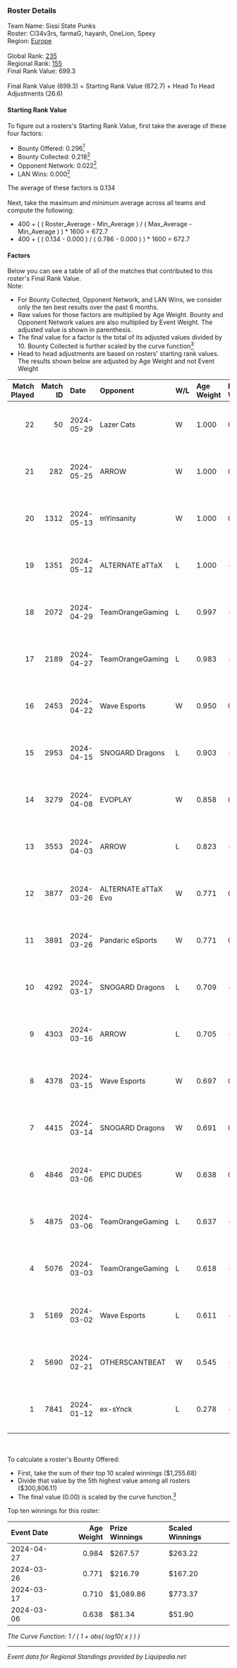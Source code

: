 ### Roster Details<br />
Team Name: Sissi State Punks<br />
Roster: Cl34v3rs, farmaG, hayanh, OneLion, Spexy<br />
Region: [Europe]( ../standings_europe.md)<br />
<br />
Global Rank: [235](../standings_global.md)<br />
Regional Rank: [155]( ../standings_europe.md)<br />
Final Rank Value:  699.3<br />
<br />
Final Rank Value (699.3) = Starting Rank Value (672.7) + Head To Head Adjustments (26.6)<br />

#### Starting Rank Value<br />
To figure out a rosters's Starting Rank Value, first take the average of these four factors:<br />
- Bounty Offered: 0.296[<sup>1</sup>](#table2)
- Bounty Collected: 0.218[<sup>2</sup>](#table1)
- Opponent Network: 0.022[<sup>2</sup>](#table1)
- LAN Wins: 0.000[<sup>2</sup>](#table1)

The average of these factors is 0.134<br />
<br />
Next, take the maximum and minimum average across all teams and compute the following:<br />
- 400 + ( ( Roster_Average - Min_Average ) / ( Max_Average - Min_Average ) ) * 1600 = 672.7
- 400 + ( ( 0.134 - 0.000 ) / ( 0.786 - 0.000 ) ) * 1600 = 672.7


#### Factors<br />
Below you can see a table of all of the matches that contributed to this roster's Final Rank Value.<br />
Note:<br />

- For Bounty Collected, Opponent Network, and LAN Wins, we consider only the ten best results over the past 6 months.
- Raw values for those factors are multiplied by Age Weight. Bounty and Opponent Network values are also multiplied by Event Weight. The adjusted value is shown in parenthesis.
- The final value for a factor is the total of its adjusted values divided by 10. Bounty Collected is further scaled by the curve function[<sup>3</sup>](#curveFunction)
- Head to head adjustments are based on rosters' starting rank values. The results shown below are adjusted by Age Weight and not Event Weight
<span id="table1"></span><br />


| Match Played | Match ID | Date       | Opponent            | W/L | Age Weight | Event Weight | Bounty Collected | Opponent Network | LAN Wins  | H2H Adj. | Roster                                   |
| -: | -: | :- | :- | :- | :- | :- | :- | :- | :- | -: | :- |
|           22 |       50 | 2024-05-29 | Lazer Cats          | W   | 1.000      | 0.333        | 0.003 (0.001)    | 0.228 (0.076)    | 0 (0.000) |    16.15 | Cl34v3rs, farmaG, hayanh, OneLion, Spexy |
|           21 |      282 | 2024-05-25 | ARROW               | W   | 1.000      | 0.143        | 0.002 (0.000)    | 0.344 (0.049)    | 0 (0.000) |    18.36 | Cl34v3rs, farmaG, hayanh, OneLion, Spexy |
|           20 |     1312 | 2024-05-13 | mYinsanity          | W   | 1.000      | 0.143        | 0.001 (0.000)    | 0.124 (0.018)    | 0 (0.000) |    14.25 | Cl34v3rs, farmaG, hayanh, OneLion, Spexy |
|           19 |     1351 | 2024-05-12 | ALTERNATE aTTaX     | L   | 1.000      | -            | -                | -                | -         |    -4.90 | Cl34v3rs, farmaG, hayanh, OneLion, Spexy |
|           18 |     2072 | 2024-04-29 | TeamOrangeGaming    | L   | 0.997      | -            | -                | -                | -         |   -10.45 | Cl34v3rs, farmaG, hayanh, OneLion, Spexy |
|           17 |     2189 | 2024-04-27 | TeamOrangeGaming    | L   | 0.983      | -            | -                | -                | -         |   -11.67 | Cl34v3rs, farmaG, hayanh, OneLion, Spexy |
|           16 |     2453 | 2024-04-22 | Wave Esports        | W   | 0.950      | 0.143        | 0.001 (0.000)    | 0.143 (0.019)    | 0 (0.000) |    11.36 | Cl34v3rs, farmaG, hayanh, OneLion, Spexy |
|           15 |     2953 | 2024-04-15 | SNOGARD Dragons     | L   | 0.903      | -            | -                | -                | -         |   -10.97 | Cl34v3rs, farmaG, hayanh, OneLion, Spexy |
|           14 |     3279 | 2024-04-08 | EVOPLAY             | W   | 0.858      | 0.143        | 0.000 (0.000)    | 0.015 (0.002)    | 0 (0.000) |    10.75 | Cl34v3rs, farmaG, hayanh, OneLion, Spexy |
|           13 |     3553 | 2024-04-03 | ARROW               | L   | 0.823      | -            | -                | -                | -         |   -11.57 | Cl34v3rs, farmaG, hayanh, OneLion, Spexy |
|           12 |     3877 | 2024-03-26 | ALTERNATE aTTaX Evo | W   | 0.771      | 0.143        | 0.002 (0.000)    | 0.239 (0.026)    | 0 (0.000) |    12.76 | Cl34v3rs, farmaG, hayanh, OneLion, Spexy |
|           11 |     3891 | 2024-03-26 | Pandaric eSports    | W   | 0.771      | 0.143        | 0.001 (0.000)    | 0.000 (0.000)    | 0 (0.000) |     7.51 | Cl34v3rs, farmaG, hayanh, OneLion, Spexy |
|           10 |     4292 | 2024-03-17 | SNOGARD Dragons     | L   | 0.709      | -            | -                | -                | -         |    -8.66 | Cl34v3rs, farmaG, hayanh, OneLion, Spexy |
|            9 |     4303 | 2024-03-16 | ARROW               | L   | 0.705      | -            | -                | -                | -         |    -8.46 | Cl34v3rs, farmaG, hayanh, OneLion, Spexy |
|            8 |     4378 | 2024-03-15 | Wave Esports        | W   | 0.697      | 0.143        | 0.001 (0.000)    | 0.143 (0.014)    | 0 (0.000) |     9.14 | Cl34v3rs, farmaG, hayanh, OneLion, Spexy |
|            7 |     4415 | 2024-03-14 | SNOGARD Dragons     | W   | 0.691      | 0.143        | 0.004 (0.000)    | 0.137 (0.014)    | 0 (0.000) |    13.34 | Cl34v3rs, farmaG, hayanh, OneLion, Spexy |
|            6 |     4846 | 2024-03-06 | EPIC DUDES          | W   | 0.638      | 0.143        | 0.000 (0.000)    | 0.042 (0.004)    | 0 (0.000) |     4.01 | Cl34v3rs, farmaG, hayanh, OneLion, Spexy |
|            5 |     4875 | 2024-03-06 | TeamOrangeGaming    | L   | 0.637      | -            | -                | -                | -         |    -6.38 | Cl34v3rs, farmaG, hayanh, OneLion, Spexy |
|            4 |     5076 | 2024-03-03 | TeamOrangeGaming    | L   | 0.618      | -            | -                | -                | -         |    -6.21 | Cl34v3rs, farmaG, hayanh, OneLion, Spexy |
|            3 |     5169 | 2024-03-02 | Wave Esports        | L   | 0.611      | -            | -                | -                | -         |   -10.78 | Cl34v3rs, farmaG, hayanh, OneLion, Spexy |
|            2 |     5690 | 2024-02-21 | OTHERSCANTBEAT      | W   | 0.545      | -            | -                | -                | -         |     3.01 | Cl34v3rs, farmaG, hayanh, OneLion, Spexy |
|            1 |     7841 | 2024-01-12 | ex-sYnck            | L   | 0.278      | -            | -                | -                | -         |    -3.98 | Cl34v3rs, farmaG, hayanh, OneLion, Spexy |

<br />
<span id="table2"></span><br />
To calculate a roster's Bounty Offered:<br />

- First, take the sum of their top 10 scaled winnings ($1,255.68)
- Divide that value by the 5th highest value among all rosters ($300,806.11)
- The final value (0.00) is scaled by the curve function.[<sup>3</sup>](#curveFunction)

Top ten winnings for this roster:<br />

| Event Date | Age Weight | Prize Winnings | Scaled Winnings |
| :- | -: | :- | :- |
| 2024-04-27 |      0.984 | $267.57        | $263.22         |
| 2024-03-26 |      0.771 | $216.79        | $167.20         |
| 2024-03-17 |      0.710 | $1,089.86      | $773.37         |
| 2024-03-06 |      0.638 | $81.34         | $51.90          |


<span id="curveFunction"></span>_The Curve Function: 1 / ( 1 + abs( log10( x ) ) )_<br />

---
_Event data for Regional Standings provided by Liquipedia.net_<br />
